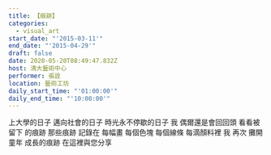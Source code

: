 ```yaml
---
title: 【痕跡】
categories:
  - visual_art
start_date: "'2015-03-11'"
end_date: "'2015-04-29'"
draft: false
date: 2020-05-20T08:49:47.832Z
host: 清大藝術中心
performer: 張詮
location: 藝術工坊
daily_start_time: "'01:00:00'"
daily_end_time: "'10:00:00'"
---
```


上大學的日子 邁向社會的日子 時光永不停歇的日子 我 偶爾還是會回回頭 看看被留下 的痕跡 那些痕跡 記錄在 每幅畫 每個色塊 每個線條 每滴顏料裡 我 再次 攤開 童年 成長的痕跡 在這裡與您分享 